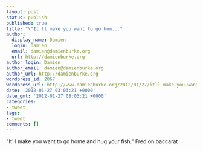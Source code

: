 ```yaml
---
layout: post
status: publish
published: true
title: "\"It'll make you want to go hom..."
author:
  display_name: Damien
  login: Damien
  email: damien@damienburke.org
  url: http://damienburke.org
author_login: Damien
author_email: damien@damienburke.org
author_url: http://damienburke.org
wordpress_id: 2067
wordpress_url: http://www.damienburke.org/2012/01/27/itll-make-you-want-to-go-hom/
date: '2012-01-27 03:03:21 +0000'
date_gmt: '2012-01-27 08:03:21 +0000'
categories:
- tweet
tags:
- tweet
comments: []
---
```

<p>"It'll make you want to go home and hug your fish." Fred on baccarat</p>

